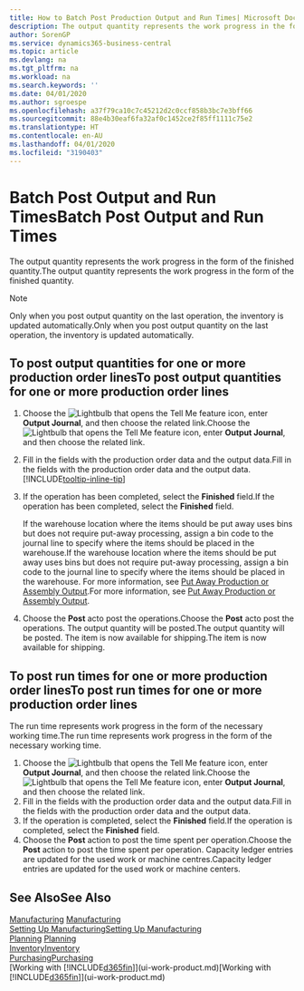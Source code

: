 ```yaml
---
title: How to Batch Post Production Output and Run Times| Microsoft Docs
description: The output quantity represents the work progress in the form of the finished quantity.
author: SorenGP
ms.service: dynamics365-business-central
ms.topic: article
ms.devlang: na
ms.tgt_pltfrm: na
ms.workload: na
ms.search.keywords: ''
ms.date: 04/01/2020
ms.author: sgroespe
ms.openlocfilehash: a37f79ca10c7c45212d2c0ccf858b3bc7e3bff66
ms.sourcegitcommit: 88e4b30eaf6fa32af0c1452ce2f85ff1111c75e2
ms.translationtype: HT
ms.contentlocale: en-AU
ms.lasthandoff: 04/01/2020
ms.locfileid: "3190403"
---
```

# <a name="batch-post-output-and-run-times"></a><span data-ttu-id="fe9a0-103">Batch Post Output and Run Times</span><span class="sxs-lookup"><span data-stu-id="fe9a0-103">Batch Post Output and Run Times</span></span>
<span data-ttu-id="fe9a0-104">The output quantity represents the work progress in the form of the finished quantity.</span><span class="sxs-lookup"><span data-stu-id="fe9a0-104">The output quantity represents the work progress in the form of the finished quantity.</span></span>  

> [!NOTE]
> <span data-ttu-id="fe9a0-105">Only when you post output quantity on the last operation, the inventory is updated automatically.</span><span class="sxs-lookup"><span data-stu-id="fe9a0-105">Only when you post output quantity on the last operation, the inventory is updated automatically.</span></span>  

## <a name="to-post-output-quantities-for-one-or-more-production-order-lines"></a><span data-ttu-id="fe9a0-106">To post output quantities for one or more production order lines</span><span class="sxs-lookup"><span data-stu-id="fe9a0-106">To post output quantities for one or more production order lines</span></span>
1. <span data-ttu-id="fe9a0-107">Choose the ![Lightbulb that opens the Tell Me feature](media/ui-search/search_small.png "Tell me what you want to do") icon, enter **Output Journal**, and then choose the related link.</span><span class="sxs-lookup"><span data-stu-id="fe9a0-107">Choose the ![Lightbulb that opens the Tell Me feature](media/ui-search/search_small.png "Tell me what you want to do") icon, enter **Output Journal**, and then choose the related link.</span></span>  
2. <span data-ttu-id="fe9a0-108">Fill in the fields with the production order data and the output data.</span><span class="sxs-lookup"><span data-stu-id="fe9a0-108">Fill in the fields with the production order data and the output data.</span></span> [!INCLUDE[tooltip-inline-tip](includes/tooltip-inline-tip_md.md)]
3. <span data-ttu-id="fe9a0-109">If the operation has been completed, select the **Finished** field.</span><span class="sxs-lookup"><span data-stu-id="fe9a0-109">If the operation has been completed, select the **Finished** field.</span></span>  

    <span data-ttu-id="fe9a0-110">If the warehouse location where the items should be put away uses bins but does not require put-away processing,  assign a bin code to the journal line to specify where the items should be placed in the warehouse.</span><span class="sxs-lookup"><span data-stu-id="fe9a0-110">If the warehouse location where the items should be put away uses bins but does not require put-away processing,  assign a bin code to the journal line to specify where the items should be placed in the warehouse.</span></span> <span data-ttu-id="fe9a0-111">For more information, see [Put Away Production or Assembly Output](warehouse-how-to-put-away-production-output.md).</span><span class="sxs-lookup"><span data-stu-id="fe9a0-111">For more information, see [Put Away Production or Assembly Output](warehouse-how-to-put-away-production-output.md).</span></span>  

4. <span data-ttu-id="fe9a0-112">Choose the **Post** acto post the operations.</span><span class="sxs-lookup"><span data-stu-id="fe9a0-112">Choose the **Post** acto post the operations.</span></span> <span data-ttu-id="fe9a0-113">The output quantity will be posted.</span><span class="sxs-lookup"><span data-stu-id="fe9a0-113">The output quantity will be posted.</span></span> <span data-ttu-id="fe9a0-114">The item is now available for shipping.</span><span class="sxs-lookup"><span data-stu-id="fe9a0-114">The item is now available for shipping.</span></span>  

## <a name="to-post-run-times-for-one-or-more-production-order-lines"></a><span data-ttu-id="fe9a0-115">To post run times for one or more production order lines</span><span class="sxs-lookup"><span data-stu-id="fe9a0-115">To post run times for one or more production order lines</span></span>
<span data-ttu-id="fe9a0-116">The run time represents work progress in the form of the necessary working time.</span><span class="sxs-lookup"><span data-stu-id="fe9a0-116">The run time represents work progress in the form of the necessary working time.</span></span>    

1.  <span data-ttu-id="fe9a0-117">Choose the ![Lightbulb that opens the Tell Me feature](media/ui-search/search_small.png "Tell me what you want to do") icon, enter **Output Journal**, and then choose the related link.</span><span class="sxs-lookup"><span data-stu-id="fe9a0-117">Choose the ![Lightbulb that opens the Tell Me feature](media/ui-search/search_small.png "Tell me what you want to do") icon, enter **Output Journal**, and then choose the related link.</span></span>  
2. <span data-ttu-id="fe9a0-118">Fill in the fields with the production order data and the output data.</span><span class="sxs-lookup"><span data-stu-id="fe9a0-118">Fill in the fields with the production order data and the output data.</span></span>  
3.  <span data-ttu-id="fe9a0-119">If the operation is completed, select the **Finished** field.</span><span class="sxs-lookup"><span data-stu-id="fe9a0-119">If the operation is completed, select the **Finished** field.</span></span>  
4. <span data-ttu-id="fe9a0-120">Choose the **Post** action to post the time spent per operation.</span><span class="sxs-lookup"><span data-stu-id="fe9a0-120">Choose the **Post** action to post the time spent per operation.</span></span> <span data-ttu-id="fe9a0-121">Capacity ledger entries are updated for the used work or machine centres.</span><span class="sxs-lookup"><span data-stu-id="fe9a0-121">Capacity ledger entries are updated for the used work or machine centers.</span></span>

## <a name="see-also"></a><span data-ttu-id="fe9a0-122">See Also</span><span class="sxs-lookup"><span data-stu-id="fe9a0-122">See Also</span></span>  
<span data-ttu-id="fe9a0-123">[Manufacturing](production-manage-manufacturing.md)  </span><span class="sxs-lookup"><span data-stu-id="fe9a0-123">[Manufacturing](production-manage-manufacturing.md)  </span></span>  
[<span data-ttu-id="fe9a0-124">Setting Up Manufacturing</span><span class="sxs-lookup"><span data-stu-id="fe9a0-124">Setting Up Manufacturing</span></span>](production-configure-production-processes.md)  
<span data-ttu-id="fe9a0-125">[Planning](production-planning.md)    </span><span class="sxs-lookup"><span data-stu-id="fe9a0-125">[Planning](production-planning.md)    </span></span>  
[<span data-ttu-id="fe9a0-126">Inventory</span><span class="sxs-lookup"><span data-stu-id="fe9a0-126">Inventory</span></span>](inventory-manage-inventory.md)  
[<span data-ttu-id="fe9a0-127">Purchasing</span><span class="sxs-lookup"><span data-stu-id="fe9a0-127">Purchasing</span></span>](purchasing-manage-purchasing.md)  
<span data-ttu-id="fe9a0-128">[Working with [!INCLUDE[d365fin](includes/d365fin_md.md)]](ui-work-product.md)</span><span class="sxs-lookup"><span data-stu-id="fe9a0-128">[Working with [!INCLUDE[d365fin](includes/d365fin_md.md)]](ui-work-product.md)</span></span>
